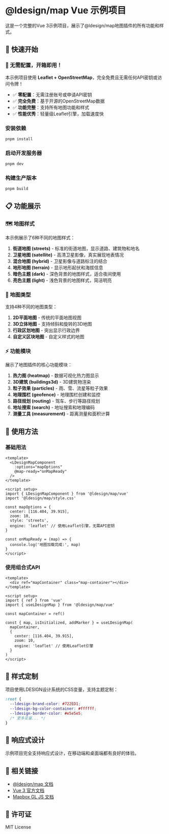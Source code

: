 # @ldesign/map Vue 示例项目

这是一个完整的Vue 3示例项目，展示了@ldesign/map地图插件的所有功能和样式。

## 🚀 快速开始

### 🎉 无需配置，开箱即用！

本示例项目使用 **Leaflet + OpenStreetMap**，完全免费且无需任何API密钥或访问令牌！

- ✅ **零配置**：无需注册账号或申请API密钥
- ✅ **完全免费**：基于开源的OpenStreetMap数据
- ✅ **功能完整**：支持所有地图功能和样式
- ✅ **性能优秀**：轻量级Leaflet引擎，加载速度快

### 安装依赖

```bash
pnpm install
```

### 启动开发服务器

```bash
pnpm dev
```

### 构建生产版本

```bash
pnpm build
```

## 📋 功能展示

### 🗺️ 地图样式

本示例展示了6种不同的地图样式：

1. **街道地图 (streets)** - 标准的街道地图，显示道路、建筑物和地名
2. **卫星地图 (satellite)** - 高清卫星影像，真实展现地表情况
3. **混合地图 (hybrid)** - 卫星影像与道路标注的结合
4. **地形地图 (terrain)** - 显示地形起伏和海拔信息
5. **暗色主题 (dark)** - 深色背景的地图样式，适合夜间使用
6. **亮色主题 (light)** - 浅色背景的地图样式，简洁明亮

### 🎯 地图类型

支持4种不同的地图类型：

1. **2D平面地图** - 传统的平面地图视图
2. **3D立体地图** - 支持倾斜和旋转的3D地图
3. **行政区划地图** - 突出显示行政边界
4. **自定义区块地图** - 自定义样式的地图

### ⚡ 功能模块

展示了地图插件的核心功能模块：

1. **热力图 (heatmap)** - 数据可视化热力图显示
2. **3D建筑 (buildings3d)** - 3D建筑物渲染
3. **粒子效果 (particles)** - 雨、雪、流星等粒子效果
4. **地理围栏 (geofence)** - 地理围栏创建和监控
5. **路径规划 (routing)** - 驾车、步行等路径规划
6. **地址搜索 (search)** - 地址搜索和地理编码
7. **测量工具 (measurement)** - 距离测量和面积计算

## 🔧 使用方法

### 基础用法

```vue
<template>
  <LDesignMapComponent
    :options="mapOptions"
    @map-ready="onMapReady"
  />
</template>

<script setup>
import { LDesignMapComponent } from '@ldesign/map/vue'
import '@ldesign/map/style.css'

const mapOptions = {
  center: [116.404, 39.915],
  zoom: 10,
  style: 'streets',
  engine: 'leaflet' // 使用Leaflet引擎，无需API密钥
}

const onMapReady = (map) => {
  console.log('地图加载完成:', map)
}
</script>
```

### 使用组合式API

```vue
<template>
  <div ref="mapContainer" class="map-container"></div>
</template>

<script setup>
import { ref } from 'vue'
import { useLDesignMap } from '@ldesign/map/vue'

const mapContainer = ref()

const { map, isInitialized, addMarker } = useLDesignMap(
  mapContainer,
  {
    center: [116.404, 39.915],
    zoom: 10,
    engine: 'leaflet' // 使用Leaflet引擎
  }
)
</script>
```

## 🎨 样式定制

项目使用LDESIGN设计系统的CSS变量，支持主题定制：

```css
:root {
  --ldesign-brand-color: #722ED1;
  --ldesign-bg-color-container: #ffffff;
  --ldesign-border-color: #e5e5e5;
  /* 更多变量... */
}
```

## 📱 响应式设计

示例项目完全支持响应式设计，在移动端和桌面端都有良好的体验。

## 🔗 相关链接

- [@ldesign/map 文档](../../README.md)
- [Vue 3 官方文档](https://vuejs.org/)
- [Mapbox GL JS 文档](https://docs.mapbox.com/mapbox-gl-js/)

## 📄 许可证

MIT License
